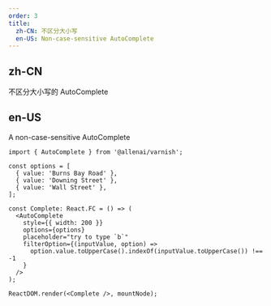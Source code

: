 ```yaml
---
order: 3
title:
  zh-CN: 不区分大小写
  en-US: Non-case-sensitive AutoComplete
---
```


## zh-CN

不区分大小写的 AutoComplete

## en-US

A non-case-sensitive AutoComplete

```tsx
import { AutoComplete } from '@allenai/varnish';

const options = [
  { value: 'Burns Bay Road' },
  { value: 'Downing Street' },
  { value: 'Wall Street' },
];

const Complete: React.FC = () => (
  <AutoComplete
    style={{ width: 200 }}
    options={options}
    placeholder="try to type `b`"
    filterOption={(inputValue, option) =>
      option.value.toUpperCase().indexOf(inputValue.toUpperCase()) !== -1
    }
  />
);

ReactDOM.render(<Complete />, mountNode);
```
